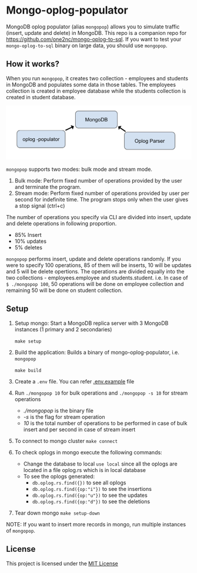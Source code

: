 # Mongo-oplog-populator

MongoDB oplog populator (alias `mongopop`) allows you to simulate traffic (insert, update and delete) in MongoDB.
This repo is a companion repo for https://github.com/one2nc/mongo-oplog-to-sql.
If you want to test your `mongo-oplog-to-sql` binary on large data, you should use `mongopop`.

## How it works?

When you run `mongopop`, it creates two collection - employees and students in MongoDB and populates some data in those tables.
The employees collection is created in employee database while the students collection is created in student database.

![mongo-oplog-flow](assets/MongoDb-oplog-populator.png)

`mongopop` supports two modes: bulk mode and stream mode. 

1. Bulk mode: Perform fixed number of operations provided by the user and terminate the program.
2. Stream mode: Perform fixed number of operations provided by user per second for indefinite time. The program stops only when the user gives a stop signal (ctrl+c)

The number of operations you specify via CLI are divided into insert, update and delete operations in following proportion.

- 85% Insert
- 10% updates
- 5% deletes

`mongopop` performs insert, update and delete operations randomly. If you were to specify 100 operations, 85 of them will be inserts,
10 will be updates and 5 will be delete opertions. The operations are divided equally into the two collections - employees.employee and students.student.
i.e. In case of `$ ./mongopop 100`, 50 operations will be done on employee collection and remaining 50 will be done on student collection.

## Setup 
1. Setup mongo: Start a MongoDB replica server with 3 MongoDB instances (1 primary and 2 secondaries)
  
   `make setup`

2. Build the application: Builds a binary of mongo-oplog-populator, i.e. `mongopop`
   
   `make build`

3. Create a `.env` file. You can refer [.env.example](.env.example) file

4.  Run `./mongopop 10` for bulk operations  and 
        `./mongopop -s 10` for stream operations

     *  *./mongopop* is the binary file
     *  *-s* is the flag for stream operation
     *  *10* is the total number of operations to be performed in case of bulk insert and per second in case of stream insert
    

5. To connect to mongo cluster `make connect`

6. To check oplogs in mongo execute the following commands:
    - Change the database to local `use local` since all the oplogs are located in a file oplog.rs which is in local database
    - To see the oplogs generated:
      -  `db.oplog.rs.find({})` to see all oplogs
      -  `db.oplog.rs.find({op:"i"})` to see the insertions
      -  `db.oplog.rs.find({op:"u"})` to see the updates
      -  `db.oplog.rs.find({op:"d"})` to see the deletions

7. Tear down mongo
    `make setup-down`

NOTE: If you want to insert more records in mongo, run multiple instances of `mongopop`.

## License
This project is licensed under the [MIT License](./LICENSE)